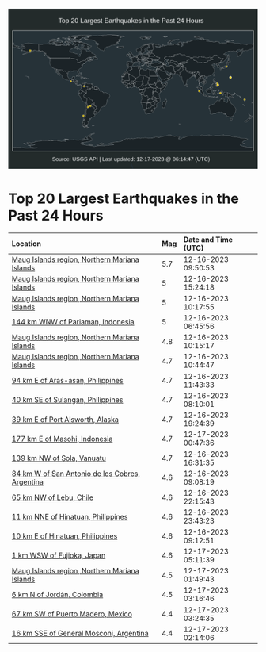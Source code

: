 ![Map](./map.png)

# Top 20 Largest Earthquakes in the Past 24 Hours

| Location | Mag | Date and Time (UTC) |
|:---|:---|:---|
| [Maug Islands region, Northern Mariana Islands](https://earthquake.usgs.gov/earthquakes/eventpage/us7000ljhg) | 5.7 | 12-16-2023 09:50:53 |
| [Maug Islands region, Northern Mariana Islands](https://earthquake.usgs.gov/earthquakes/eventpage/us7000ljj5) | 5 | 12-16-2023 15:24:18 |
| [Maug Islands region, Northern Mariana Islands](https://earthquake.usgs.gov/earthquakes/eventpage/us7000ljhs) | 5 | 12-16-2023 10:17:55 |
| [144 km WNW of Pariaman, Indonesia](https://earthquake.usgs.gov/earthquakes/eventpage/us7000ljgg) | 5 | 12-16-2023 06:45:56 |
| [Maug Islands region, Northern Mariana Islands](https://earthquake.usgs.gov/earthquakes/eventpage/us7000ljhn) | 4.8 | 12-16-2023 10:15:17 |
| [Maug Islands region, Northern Mariana Islands](https://earthquake.usgs.gov/earthquakes/eventpage/us7000lji1) | 4.7 | 12-16-2023 10:44:47 |
| [94 km E of Aras-asan, Philippines](https://earthquake.usgs.gov/earthquakes/eventpage/us7000lji4) | 4.7 | 12-16-2023 11:43:33 |
| [40 km SE of Sulangan, Philippines](https://earthquake.usgs.gov/earthquakes/eventpage/us7000ljh4) | 4.7 | 12-16-2023 08:10:01 |
| [39 km E of Port Alsworth, Alaska](https://earthquake.usgs.gov/earthquakes/eventpage/ak023g35jxin) | 4.7 | 12-16-2023 19:24:39 |
| [177 km E of Masohi, Indonesia](https://earthquake.usgs.gov/earthquakes/eventpage/us7000ljlm) | 4.7 | 12-17-2023 00:47:36 |
| [139 km NW of Sola, Vanuatu](https://earthquake.usgs.gov/earthquakes/eventpage/us7000ljjc) | 4.7 | 12-16-2023 16:31:35 |
| [84 km W of San Antonio de los Cobres, Argentina](https://earthquake.usgs.gov/earthquakes/eventpage/us7000ljha) | 4.6 | 12-16-2023 09:08:19 |
| [65 km NW of Lebu, Chile](https://earthquake.usgs.gov/earthquakes/eventpage/us7000ljl1) | 4.6 | 12-16-2023 22:15:43 |
| [11 km NNE of Hinatuan, Philippines](https://earthquake.usgs.gov/earthquakes/eventpage/us7000ljlf) | 4.6 | 12-16-2023 23:43:23 |
| [10 km E of Hinatuan, Philippines](https://earthquake.usgs.gov/earthquakes/eventpage/us7000ljhe) | 4.6 | 12-16-2023 09:12:51 |
| [1 km WSW of Fujioka, Japan](https://earthquake.usgs.gov/earthquakes/eventpage/us7000ljmr) | 4.6 | 12-17-2023 05:11:39 |
| [Maug Islands region, Northern Mariana Islands](https://earthquake.usgs.gov/earthquakes/eventpage/us7000ljly) | 4.5 | 12-17-2023 01:49:43 |
| [6 km N of Jordán, Colombia](https://earthquake.usgs.gov/earthquakes/eventpage/us7000ljm4) | 4.5 | 12-17-2023 03:16:46 |
| [67 km SW of Puerto Madero, Mexico](https://earthquake.usgs.gov/earthquakes/eventpage/us7000ljm8) | 4.4 | 12-17-2023 03:24:35 |
| [16 km SSE of General Mosconi, Argentina](https://earthquake.usgs.gov/earthquakes/eventpage/us7000ljm1) | 4.4 | 12-17-2023 02:14:06 |
